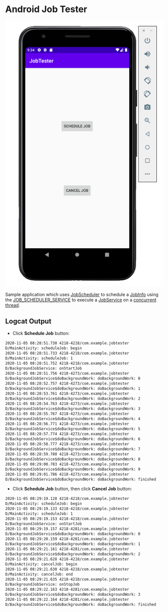 # Android Job Tester

![](screenshot.png)

Sample application which uses [JobScheduler](https://developer.android.com/reference/kotlin/android/app/job/JobScheduler) to schedule a [JobInfo](https://developer.android.com/reference/kotlin/android/app/job/JobInfo) using the [JOB_SCHEDULER_SERVICE](https://developer.android.com/reference/kotlin/android/content/Context.html#JOB_SCHEDULER_SERVICE:kotlin.String) to execute a [JobService](https://developer.android.com/reference/kotlin/android/app/job/JobService) on a [concurrent thread](https://kotlinlang.org/api/latest/jvm/stdlib/kotlin.concurrent/thread.html).

## Logcat Output

* Click **Schedule Job** button:

```
2020-11-05 08:28:51.730 4218-4218/com.example.jobtester D/MainActivity: scheduleJob: begin
2020-11-05 08:28:51.733 4218-4218/com.example.jobtester D/MainActivity: scheduleJob: 1
2020-11-05 08:28:51.752 4218-4218/com.example.jobtester D/BackgroundJobService: onStartJob
2020-11-05 08:28:51.756 4218-4273/com.example.jobtester D/BackgroundJobService$doBackgroundWork: doBackgroundWork: 0
2020-11-05 08:28:52.757 4218-4273/com.example.jobtester D/BackgroundJobService$doBackgroundWork: doBackgroundWork: 1
2020-11-05 08:28:53.761 4218-4273/com.example.jobtester D/BackgroundJobService$doBackgroundWork: doBackgroundWork: 2
2020-11-05 08:28:54.763 4218-4273/com.example.jobtester D/BackgroundJobService$doBackgroundWork: doBackgroundWork: 3
2020-11-05 08:28:55.767 4218-4273/com.example.jobtester D/BackgroundJobService$doBackgroundWork: doBackgroundWork: 4
2020-11-05 08:28:56.771 4218-4273/com.example.jobtester D/BackgroundJobService$doBackgroundWork: doBackgroundWork: 5
2020-11-05 08:28:57.774 4218-4273/com.example.jobtester D/BackgroundJobService$doBackgroundWork: doBackgroundWork: 6
2020-11-05 08:28:58.777 4218-4273/com.example.jobtester D/BackgroundJobService$doBackgroundWork: doBackgroundWork: 7
2020-11-05 08:28:59.780 4218-4273/com.example.jobtester D/BackgroundJobService$doBackgroundWork: doBackgroundWork: 8
2020-11-05 08:29:00.783 4218-4273/com.example.jobtester D/BackgroundJobService$doBackgroundWork: doBackgroundWork: 9
2020-11-05 08:29:01.786 4218-4273/com.example.jobtester D/BackgroundJobService$doBackgroundWork: doBackgroundWork: finished
```

* Click **Schedule Job** button, then click **Cancel Job** button:

```
2020-11-05 08:29:19.128 4218-4218/com.example.jobtester D/MainActivity: scheduleJob: begin
2020-11-05 08:29:19.133 4218-4218/com.example.jobtester D/MainActivity: scheduleJob: 1
2020-11-05 08:29:19.153 4218-4218/com.example.jobtester D/BackgroundJobService: onStartJob
2020-11-05 08:29:19.157 4218-4281/com.example.jobtester D/BackgroundJobService$doBackgroundWork: doBackgroundWork: 0
2020-11-05 08:29:20.159 4218-4281/com.example.jobtester D/BackgroundJobService$doBackgroundWork: doBackgroundWork: 1
2020-11-05 08:29:21.161 4218-4281/com.example.jobtester D/BackgroundJobService$doBackgroundWork: doBackgroundWork: 2
2020-11-05 08:29:21.628 4218-4218/com.example.jobtester D/MainActivity: cancelJob: begin
2020-11-05 08:29:21.630 4218-4218/com.example.jobtester D/MainActivity: cancelJob: end
2020-11-05 08:29:21.635 4218-4218/com.example.jobtester D/BackgroundJobService: onStopJob
2020-11-05 08:29:22.163 4218-4281/com.example.jobtester D/BackgroundJobService$doBackgroundWork: doBackgroundWork: 3
2020-11-05 08:29:22.164 4218-4281/com.example.jobtester D/BackgroundJobService$doBackgroundWork: doBackgroundWork: finished
```
